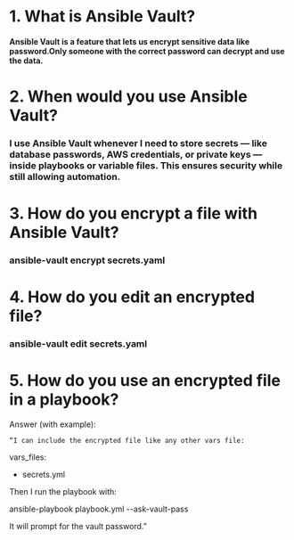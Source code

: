 # 1. What is Ansible Vault?

#### Ansible Vault is a feature that lets us encrypt sensitive data like password.Only someone with the correct password can decrypt and use the data.

# 2. When would you use Ansible Vault?

### I use Ansible Vault whenever I need to store secrets — like database passwords, AWS credentials, or private keys — inside playbooks or variable files. This ensures security while still allowing automation.

# 3. How do you encrypt a file with Ansible Vault?

### ansible-vault encrypt secrets.yaml

# 4. How do you edit an encrypted file?

### ansible-vault edit secrets.yaml

# 5. How do you use an encrypted file in a playbook?

  Answer (with example):

    “I can include the encrypted file like any other vars file:

vars_files:
  - secrets.yml

Then I run the playbook with:

ansible-playbook playbook.yml --ask-vault-pass

It will prompt for the vault password.”
